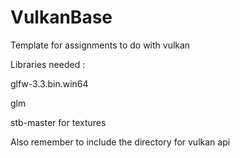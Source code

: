 # VulkanBase
Template for assignments to do with vulkan

Libraries needed :

glfw-3.3.bin.win64

glm

stb-master for textures

Also remember to include the directory for vulkan api
